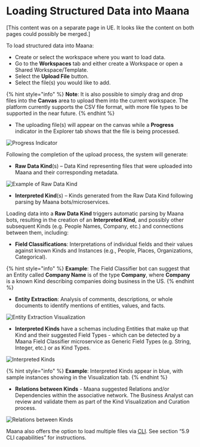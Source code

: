 # Loading Structured Data into Maana

\[This content was on a separate page in UE. It looks like the content on both pages could possibly be merged.\]

To load structured data into Maana:

* Create or select the workspace where you want to load data. 
* Go to the **Workspaces** tab and either create a Workspace or open a Shared Workspace/Template.
* Select the **Upload File** button. 
* Select the file\(s\) you would like to add. 

{% hint style="info" %}
**Note**: It is also possible to simply drag and drop files into the **Canvas** area to upload them into the current workspace. The platform currently supports the CSV file format, with more file types to be supported in the near future. 
{% endhint %}

* The uploading file\(s\) will appear on the canvas while a **Progress** indicator in the Explorer tab shows that the file is being processed. 

![Progress Indicator](https://gitbooktrainingmaterials.blob.core.windows.net/images/image014.png)

Following the completion of the upload process, the system will generate: 

* **Raw Data Kind**\(s\) – Data Kind representing files that were uploaded into Maana and their corresponding metadata.

![Example of Raw Data Kind](https://gitbooktrainingmaterials.blob.core.windows.net/images/image015.png)

* **Interpreted Kind**\(s\) – Kinds generated from the Raw Data Kind following parsing by Maana bots/microservices. 

Loading data into a **Raw Data Kind** triggers automatic parsing by Maana bots, resulting in the creation of an **Interpreted Kind**, and possibly other subsequent Kinds \(e.g. People Names, Company, etc.\) and connections between them, including: 

* **Field Classifications**: Interpretations of individual fields and their values against known Kinds and Instances \(e.g., People, Places, Organizations, Categorical\).

{% hint style="info" %}
**Example**: The Field Classifier bot can suggest that an Entity called **Company Name** is of the type **Company**, where **Company** is a known Kind describing companies doing business in the US. 
{% endhint %}

* **Entity Extraction**: Analysis of comments, descriptions, or whole documents to identify mentions of entities, values, and facts. 

![Entity Extraction Visualization](https://gitbooktrainingmaterials.blob.core.windows.net/images/image016.png)

* **Interpreted Kinds** have a schemas including Entities that make up that Kind and their suggested Field Types - which can be detected by a Maana Field Classifier microservice as Generic Field Types \(e.g. String, Integer, etc.\) or as Kind Types.

![Interpreted Kinds](https://gitbooktrainingmaterials.blob.core.windows.net/images/image017.png)

{% hint style="info" %}
**Example**: Interpreted Kinds appear in blue, with sample instances showing in the Visualization tab. 
{% endhint %}

* **Relations between Kinds** - Maana suggested Relations and/or Dependencies within the associative network. The Business Analyst can review and validate them as part of the Kind Visualization and Curation process. 

![Relations between Kinds](https://gitbooktrainingmaterials.blob.core.windows.net/images/image018.png)

Maana also offers the option to load multiple files via [CLI](https://github.com/maana-io/q-cli).  See section “5.9 CLI capabilities” for instructions.  

